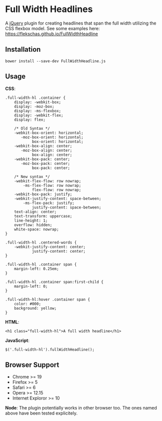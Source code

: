 # Full Width Headlines
A [jQuery](jq) plugin for creating headlines that span the full width utilizing the CSS flexbox model. See some examples here: https://flekschas.github.io/FullWidthHeadline

## Installation

```
bower install --save-dev FullWidthHeadline.js
```

## Usage

**CSS**:

```
.full-width-hl .container {
    display: -webkit-box;
    display: -moz-box;
    display: -ms-flexbox;
    display: -webkit-flex;
    display: flex;

    /* Old Syntax */
    -webkit-box-orient: horizontal;
       -moz-box-orient: horizontal;
            box-orient: horizontal;
    -webkit-box-align: center;
       -moz-box-align: center;
            box-align: center;
    -webkit-box-pack: center;
       -moz-box-pack: center;
            box-pack: center;

    /* New syntax */
    -webkit-flex-flow: row nowrap;
        -ms-flex-flow: row nowrap;
            flex-flow: row nowrap;
    -webkit-box-pack: justify;
    -webkit-justify-content: space-between;
        -ms-flex-pack: justify;
            justify-content: space-between;
    text-align: center;
    text-transform: uppercase;
    line-height: 1;
    overflow: hidden;
    white-space: nowrap;
}

.full-width-hl .centered-words {
    -webkit-justify-content: center;
            justify-content: center;
}

.full-width-hl .container span {
    margin-left: 0.25em;
}

.full-width-hl .container span:first-child {
    margin-left: 0;
}

.full-width-hl:hover .container span {
    color: #000;
    background: yellow;
}
```

**HTML**:

```
<h1 class="full-width-hl">A full width headline</h1>
```

**JavaScript**:

```
$('.full-width-hl').fullWidthHeadline();
```

## Browser Support

* Chrome >= 19
* Firefox >= 5
* Safari >= 6
* Opera >= 12.15
* Internet Exploror >= 10

**Node**: The plugin potentially works in other browser too. The ones named above have been tested explicitely.

[jq]: https://jquery.com/
